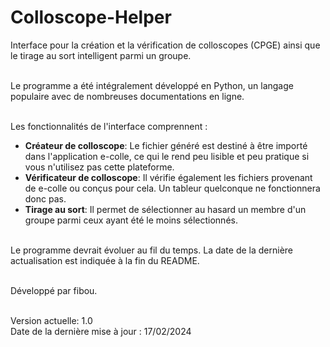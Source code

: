 # Colloscope-Helper

Interface pour la création et la vérification de colloscopes (CPGE) ainsi que le tirage au sort intelligent parmi un groupe.<br/><br/>

Le programme a été intégralement développé en Python, un langage populaire avec de nombreuses documentations en ligne.<br/><br/>

Les fonctionnalités de l'interface comprennent :<br/>
- **Créateur de colloscope**: Le fichier généré est destiné à être importé dans l'application e-colle, ce qui le rend peu lisible et peu pratique si vous n'utilisez pas cette plateforme.<br/>
- **Vérificateur de colloscope**: Il vérifie également les fichiers provenant de e-colle ou conçus pour cela. Un tableur quelconque ne fonctionnera donc pas.<br/>
- **Tirage au sort**: Il permet de sélectionner au hasard un membre d'un groupe parmi ceux ayant été le moins sélectionnés.<br/><br/>

Le programme devrait évoluer au fil du temps. La date de la dernière actualisation est indiquée à la fin du README.<br/><br/>

Développé par fibou.<br/><br/>

Version actuelle: 1.0<br/>
Date de la dernière mise à jour : 17/02/2024

